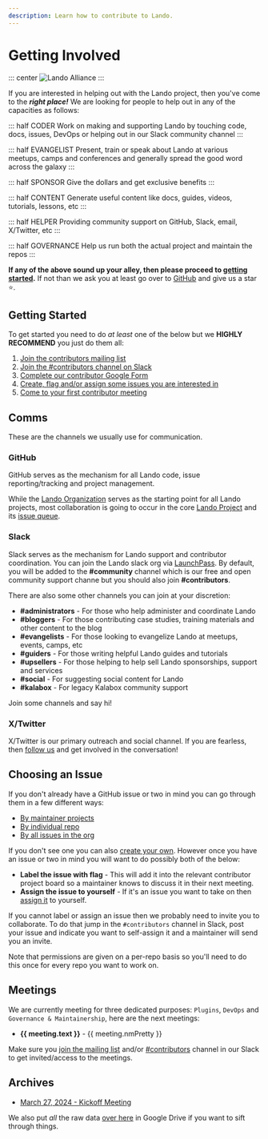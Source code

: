 ```yaml
---
description: Learn how to contribute to Lando.
---
```


# Getting Involved

::: center
![Lando Alliance](https://lando.dev/images/lando-alliance.png)
:::

If you are interested in helping out with the Lando project, then you've come to the _**right place!**_ We are looking for people to help out in any of the capacities as follows:

::: half CODER
Work on making and supporting Lando by touching code, docs, issues, DevOps or helping out in our Slack community channel
:::

::: half EVANGELIST
Present, train or speak about Lando at various meetups, camps and conferences and generally spread the good word across the galaxy
:::

::: half SPONSOR
Give the dollars and get exclusive benefits
:::

::: half CONTENT
Generate useful content like docs, guides, videos, tutorials, lessons, etc
:::

::: half HELPER
Providing community support on GitHub, Slack, email, X/Twitter, etc
:::

::: half GOVERNANCE
Help us run both the actual project and maintain the repos
:::

**If any of the above sound up your alley, then please proceed to [getting started](#getting-started).** If not than we ask you at least go over to [GitHub](https://github.com/lando/lando) and give us a star :star:.

## Getting Started

To get started you need to do _at least_ one of the below but we **HIGHLY RECOMMEND** you just do them all:

1. [Join the contributors mailing list](https://dev.us12.list-manage.com/subscribe?u=59874b4d6910fa65e724a4648&id=613837077f)
2. [Join the #contributors channel on Slack](#slack)
3. [Complete our contributor Google Form](https://docs.google.com/forms/d/1vdDhmHqg7lS540eCrMR4MQO6DT4nfAsl-z8JRcnnmSI)
4. [Create, flag and/or assign some issues you are interested in](#choosing-an-issue)
5. [Come to your first contributor meeting](#meetings)

## Comms

These are the channels we usually use for communication.

### GitHub

GitHub serves as the mechanism for all Lando code, issue reporting/tracking and project management.

While the [Lando Organization](https://github.com/lando) serves as the starting point for all Lando projects, most collaboration is going to occur in the core [Lando Project](https://github.com/lando/lando) and its [issue queue](https://github.com/lando/lando/issues).

### Slack

Slack serves as the mechanism for Lando support and contributor coordination. You can join the Lando slack org via [LaunchPass](https://www.launchpass.com/devwithlando). By default, you will be added to the **#community** channel which is our free and open community support channe but you should also join **#contributors**.

There are also some other channels you can join at your discretion:

  * **#administrators** - For those who help administer and coordinate Lando
  * **#bloggers** - For those contributing case studies, training materials and other content to the blog
  * **#evangelists** - For those looking to evangelize Lando at meetups, events, camps, etc
  * **#guiders** - For those writing helpful Lando guides and tutorials
  * **#upsellers** - For those helping to help sell Lando sponsorships, support and services
  * **#social** - For suggesting social content for Lando
  * **#kalabox** - For legacy Kalabox community support

Join some channels and say hi!

### X/Twitter

X/Twitter is our primary outreach and social channel. If you are fearless, then [follow us](https://twitter.com/devwithlando) and get involved in the conversation!

## Choosing an Issue

If you don't already have a GitHub issue or two in mind you can go through them in a few different ways:

* [By maintainer projects](https://github.com/orgs/lando/projects)
* [By individual repo](https://github.com/orgs/lando/repositories)
* [By all issues in the org](https://github.com/issues?q=is%3Aopen+is%3Aissue+org%3Alando)

If you don't see one you can also [create your own](https://github.com/lando/lando/issues/new/choose). However once you have an issue or two in mind you will want to do possibly both of the below:

* **Label the issue with <Badge type="flag">flag</Badge>** - This will add it into the relevant contributor project board so a maintainer knows to discuss it in their next meeting.
* **Assign the issue to yourself** - If it's an issue you want to take on then [assign it](https://docs.github.com/en/issues/tracking-your-work-with-issues/assigning-issues-and-pull-requests-to-other-github-users) to yourself.

If you cannot label or assign an issue then we probably need to invite you to collaborate. To do that jump in the `#contributors` channel in Slack, post your issue and indicate you want to self-assign it and a maintainer will send you an invite.

Note that permissions are given on a per-repo basis so you'll need to do this once for every repo you want to work on.

## Meetings

We are currently meeting for three dedicated purposes: `Plugins`, `DevOps` and `Governance & Maintainership`, here are the next meetings:

<ul>
  <li
    v-for="meeting in getMeetings(meetings)"
    :key="meeting.first"
  >
    <strong>{{ meeting.text }}</strong> - {{ meeting.nmPretty }}
  </li>
</ul>

Make sure you [join the mailing list](https://dev.us12.list-manage.com/subscribe?u=59874b4d6910fa65e724a4648&id=613837077f) and/or [#contributors](#slack) channel in our Slack to get invited/access to the meetings.

## Archives

* [March 27, 2024 - Kickoff Meeting](./kickoff-meeting-3-27-2024.md)

We also put _all_ the raw data [over here](https://drive.google.com/drive/folders/1O9kO9or7vRRMUfb4L88K0yWTE6uZ5jwd) in Google Drive if you want to sift through things.

<script setup>

const now = Date.now();
const week = 604800000;
const delay = 7200000;

// meeting start dates in UTC ms timestamps
const meetings = [
  {text: 'Plugins', first: 1712073600000, period: 2},
  {text: 'DevOps', first: 1712678400000, period: 2},
  {text: 'Governance & Maintainership'},
];

const getMeetings = (items = meetings) => {
  return meetings
    .map(item => {
      item.nm = item.first ? new Date(nextMeeting(item.first, item.period)) : undefined;
      item.nmPretty = item.nm ? prettyDate(item.nm) : 'TBD';
      return item;
    })
    .sort((a, b) => {
      if (!a.first) return 1;
      else return b.first - a.first;
    });
}

const nextMeeting = (first, period = 2) => {
  // if first meeting is in the future then just return
  if (now - first < 0) return first;
  // otherwise give us the next meeting but give a delay of two hours
  const multiplier = Math.ceil((((now - first) / (week * period)) - delay / (week * period)));
  // return the next meeting
  return first + (multiplier * period * week);
};

const prettyDate = (
  date = new Date(),
  {
    weekday = 'long',
    year = 'numeric',
    month = 'long',
    day = 'numeric',
    timeZoneName = 'short'
  } = {}) => {
  return `${date.toLocaleDateString(undefined, {weekday, year, month, day})} @ ${date.toLocaleTimeString(undefined, {timeZoneName})}`;
};


</script>

<style>
.VPBadge.flag {
  background-color: rgb(219, 39, 119);
  color: #fff;
  border-width: 1px;
  border-style: solid;
  border-color: rgba(208, 215, 222, 0.7);
  font-family: -apple-system, "system-ui", "Segoe UI", "Noto Sans", Helvetica, Arial, sans-serif, "Apple Color Emoji", "Segoe UI Emoji";
  font-size: 12px;
  font-weight: 800;
}
</style>
